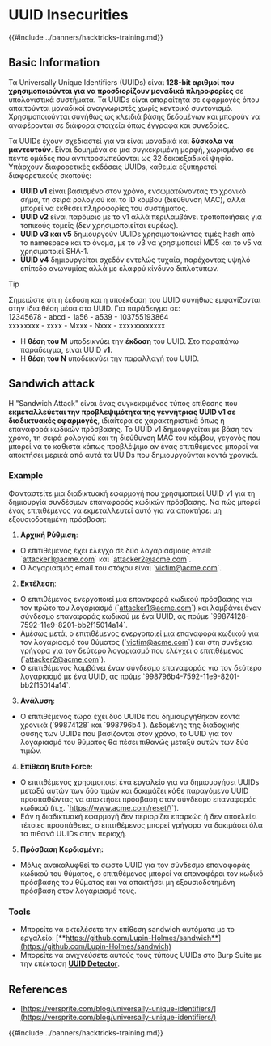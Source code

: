 # UUID Insecurities

{{#include ../banners/hacktricks-training.md}}

## Basic Information

Τα Universally Unique Identifiers (UUIDs) είναι **128-bit αριθμοί που χρησιμοποιούνται για να προσδιορίζουν μοναδικά πληροφορίες** σε υπολογιστικά συστήματα. Τα UUIDs είναι απαραίτητα σε εφαρμογές όπου απαιτούνται μοναδικοί αναγνωριστές χωρίς κεντρικό συντονισμό. Χρησιμοποιούνται συνήθως ως κλειδιά βάσης δεδομένων και μπορούν να αναφέρονται σε διάφορα στοιχεία όπως έγγραφα και συνεδρίες.

Τα UUIDs έχουν σχεδιαστεί για να είναι μοναδικά και **δύσκολα να μαντευτούν**. Είναι δομημένα σε μια συγκεκριμένη μορφή, χωρισμένα σε πέντε ομάδες που αντιπροσωπεύονται ως 32 δεκαεξαδικοί ψηφία. Υπάρχουν διαφορετικές εκδόσεις UUIDs, καθεμία εξυπηρετεί διαφορετικούς σκοπούς:

- **UUID v1** είναι βασισμένο στον χρόνο, ενσωματώνοντας το χρονικό σήμα, τη σειρά ρολογιού και το ID κόμβου (διεύθυνση MAC), αλλά μπορεί να εκθέσει πληροφορίες του συστήματος.
- **UUID v2** είναι παρόμοιο με το v1 αλλά περιλαμβάνει τροποποιήσεις για τοπικούς τομείς (δεν χρησιμοποιείται ευρέως).
- **UUID v3 και v5** δημιουργούν UUIDs χρησιμοποιώντας τιμές hash από το namespace και το όνομα, με το v3 να χρησιμοποιεί MD5 και το v5 να χρησιμοποιεί SHA-1.
- **UUID v4** δημιουργείται σχεδόν εντελώς τυχαία, παρέχοντας υψηλό επίπεδο ανωνυμίας αλλά με ελαφρύ κίνδυνο διπλοτύπων.

> [!TIP]
> Σημειώστε ότι η έκδοση και η υποέκδοση του UUID συνήθως εμφανίζονται στην ίδια θέση μέσα στο UUID. Για παράδειγμα σε:\
> 12345678 - abcd - 1a56 - a539 - 103755193864\
> xxxxxxxx - xxxx - Mxxx - Nxxx - xxxxxxxxxxxx
>
> - Η **θέση του M** υποδεικνύει την **έκδοση** του UUID. Στο παραπάνω παράδειγμα, είναι UUID v**1**.
> - Η **θέση του N** υποδεικνύει την παραλλαγή του UUID.

## Sandwich attack

Η "Sandwich Attack" είναι ένας συγκεκριμένος τύπος επίθεσης που **εκμεταλλεύεται την προβλεψιμότητα της γεννήτριας UUID v1 σε διαδικτυακές εφαρμογές**, ιδιαίτερα σε χαρακτηριστικά όπως η επαναφορά κωδικών πρόσβασης. Το UUID v1 δημιουργείται με βάση τον χρόνο, τη σειρά ρολογιού και τη διεύθυνση MAC του κόμβου, γεγονός που μπορεί να το καθιστά κάπως προβλέψιμο αν ένας επιτιθέμενος μπορεί να αποκτήσει μερικά από αυτά τα UUIDs που δημιουργούνται κοντά χρονικά.

### Example

Φανταστείτε μια διαδικτυακή εφαρμογή που χρησιμοποιεί UUID v1 για τη δημιουργία συνδέσμων επαναφοράς κωδικών πρόσβασης. Να πώς μπορεί ένας επιτιθέμενος να εκμεταλλευτεί αυτό για να αποκτήσει μη εξουσιοδοτημένη πρόσβαση:

1. **Αρχική Ρύθμιση**:

- Ο επιτιθέμενος έχει έλεγχο σε δύο λογαριασμούς email: \`attacker1@acme.com\` και \`attacker2@acme.com\`.
- Ο λογαριασμός email του στόχου είναι \`victim@acme.com\`.

2. **Εκτέλεση**:

- Ο επιτιθέμενος ενεργοποιεί μια επαναφορά κωδικού πρόσβασης για τον πρώτο του λογαριασμό (\`attacker1@acme.com\`) και λαμβάνει έναν σύνδεσμο επαναφοράς κωδικού με ένα UUID, ας πούμε \`99874128-7592-11e9-8201-bb2f15014a14\`.
- Αμέσως μετά, ο επιτιθέμενος ενεργοποιεί μια επαναφορά κωδικού για τον λογαριασμό του θύματος (\`victim@acme.com\`) και στη συνέχεια γρήγορα για τον δεύτερο λογαριασμό που ελέγχει ο επιτιθέμενος (\`attacker2@acme.com\`).
- Ο επιτιθέμενος λαμβάνει έναν σύνδεσμο επαναφοράς για τον δεύτερο λογαριασμό με ένα UUID, ας πούμε \`998796b4-7592-11e9-8201-bb2f15014a14\`.

3. **Ανάλυση**:

- Ο επιτιθέμενος τώρα έχει δύο UUIDs που δημιουργήθηκαν κοντά χρονικά (\`99874128\` και \`998796b4\`). Δεδομένης της διαδοχικής φύσης των UUIDs που βασίζονται στον χρόνο, το UUID για τον λογαριασμό του θύματος θα πέσει πιθανώς μεταξύ αυτών των δύο τιμών.

4. **Επίθεση Brute Force:**

- Ο επιτιθέμενος χρησιμοποιεί ένα εργαλείο για να δημιουργήσει UUIDs μεταξύ αυτών των δύο τιμών και δοκιμάζει κάθε παραγόμενο UUID προσπαθώντας να αποκτήσει πρόσβαση στον σύνδεσμο επαναφοράς κωδικού (π.χ. \`https://www.acme.com/reset/\<generated-UUID>\`).
- Εάν η διαδικτυακή εφαρμογή δεν περιορίζει επαρκώς ή δεν αποκλείει τέτοιες προσπάθειες, ο επιτιθέμενος μπορεί γρήγορα να δοκιμάσει όλα τα πιθανά UUIDs στην περιοχή.

5. **Πρόσβαση Κερδισμένη:**

- Μόλις ανακαλυφθεί το σωστό UUID για τον σύνδεσμο επαναφοράς κωδικού του θύματος, ο επιτιθέμενος μπορεί να επαναφέρει τον κωδικό πρόσβασης του θύματος και να αποκτήσει μη εξουσιοδοτημένη πρόσβαση στον λογαριασμό τους.

### Tools

- Μπορείτε να εκτελέσετε την επίθεση sandwich αυτόματα με το εργαλείο: [**https://github.com/Lupin-Holmes/sandwich**](https://github.com/Lupin-Holmes/sandwich)
- Μπορείτε να ανιχνεύσετε αυτούς τους τύπους UUIDs στο Burp Suite με την επέκταση [**UUID Detector**](https://portswigger.net/bappstore/65f32f209a72480ea5f1a0dac4f38248).

## References

- [https://versprite.com/blog/universally-unique-identifiers/](https://versprite.com/blog/universally-unique-identifiers/)

{{#include ../banners/hacktricks-training.md}}
